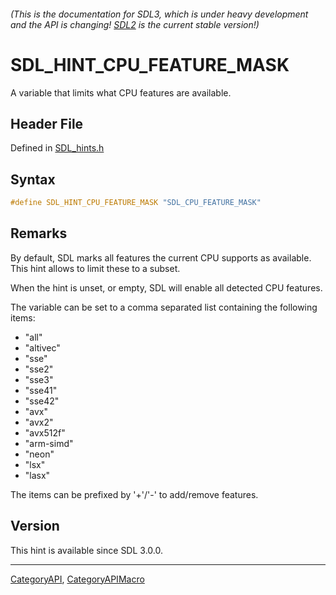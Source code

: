 ###### (This is the documentation for SDL3, which is under heavy development and the API is changing! [SDL2](https://wiki.libsdl.org/SDL2/) is the current stable version!)
# SDL_HINT_CPU_FEATURE_MASK

A variable that limits what CPU features are available.

## Header File

Defined in [SDL_hints.h](https://github.com/libsdl-org/SDL/blob/main/include/SDL3/SDL_hints.h)

## Syntax

```c
#define SDL_HINT_CPU_FEATURE_MASK "SDL_CPU_FEATURE_MASK"
```

## Remarks

By default, SDL marks all features the current CPU supports as available.
This hint allows to limit these to a subset.

When the hint is unset, or empty, SDL will enable all detected CPU
features.

The variable can be set to a comma separated list containing the following
items:

- "all"
- "altivec"
- "sse"
- "sse2"
- "sse3"
- "sse41"
- "sse42"
- "avx"
- "avx2"
- "avx512f"
- "arm-simd"
- "neon"
- "lsx"
- "lasx"

The items can be prefixed by '+'/'-' to add/remove features.

## Version

This hint is available since SDL 3.0.0.

----
[CategoryAPI](CategoryAPI), [CategoryAPIMacro](CategoryAPIMacro)


